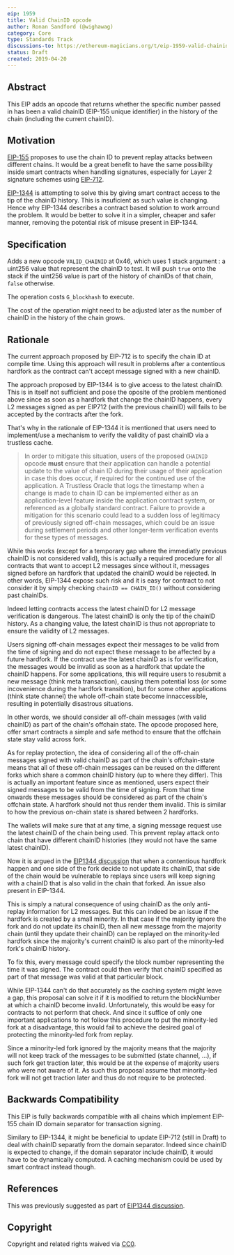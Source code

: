 ```yaml
---
eip: 1959
title: Valid ChainID opcode
author: Ronan Sandford (@wighawag)
category: Core
type: Standards Track
discussions-to: https://ethereum-magicians.org/t/eip-1959-valid-chainid-opcode/3170
status: Draft
created: 2019-04-20
---
```


## Abstract
This EIP adds an opcode that returns whether the specific number passed in has been a valid chainID (EIP-155 unique identifier) in the history of the chain (including the current chainID).

## Motivation
[EIP-155](https://github.com/ethereum/EIPs/blob/master/EIPS/eip-155.md) proposes to use the chain ID to prevent replay attacks between different chains. It would be a great benefit to have the same possibility inside smart contracts when handling signatures, especially for Layer 2 signature schemes using [EIP-712](https://github.com/ethereum/EIPs/blob/master/EIPS/eip-712.md).

[EIP-1344](https://github.com/ethereum/EIPs/blob/master/EIPS/eip-1344.md) is attempting to solve this by giving smart contract access to the tip of the chainID history. This is insuficient as such value is changing. Hence why EIP-1344 describes a contract based solution to work arround the problem. It would be better to solve it in a simpler, cheaper and safer manner, removing the potential risk of misuse present in EIP-1344.

## Specification
Adds a new opcode ```VALID_CHAINID``` at 0x46, which uses 1 stack argument : a uint256 value that represent the chainID to test. It will push ```true``` onto the stack if the uint256 value is part of the history of chainIDs of that chain, ```false``` otherwise. 

The operation costs `G_blockhash` to execute.

The cost of the operation might need to be adjusted later as the number of chainID in the history of the chain grows.

## Rationale
The current approach proposed by EIP-712 is to specify the chain ID at compile time. Using this approach will result in problems after a contentious hardfork as the contract can't accept message signed with a new chainID. 

The approach proposed by EIP-1344 is to give access to the latest chainID. This is in itself not sufficient and pose the oposite of the problem mentioned above since as soon as a hardfork that change the chainID happens, every L2 messages signed as per EIP712 (with the previous chainID) will fails to be accepted by the contracts after the fork. 

That's why in the rationale of EIP-1344 it is mentioned that users need to implement/use a mechanism to verify the validity of past chainID via a trustless cache. 

> In order to mitigate this situation, users of the proposed `CHAINID` opcode **must** ensure that their application can handle a potential update to the value of chain ID during their usage of their application in case this does occur, if required for the continued use of the application. A Trustless Oracle that logs the timestamp when a change is made to chain ID can be implemented either as an application-level feature inside the application contract system, or referenced as a globally standard contract. Failure to provide a mitigation for this scenario could lead to a sudden loss of legitimacy of previously signed off-chain messages, which could be an issue during settlement periods and other longer-term verification events for these types of messages. 


While this works (except for a temporary gap where the immediatly previous chainID is not considered valid), this is actually a required procedure for all contracts that want to accept L2 messages since without it, messages signed before an hardfork that updated the chainID would be rejected. In other words, EIP-1344 expose such risk and it is easy for contract to not consider it by simply checking ```chainID == CHAIN_ID()``` without considering past chainIDs.

Indeed letting contracts access the latest chainID for L2 message verification is dangerous. The latest chainID is only the tip of the chainID history. As a changing value, the latest chainID is thus not appropriate to ensure the validity of L2 messages.

Users signing off-chain messages expect their messages to be valid from the time of signing and do not expect these message to be affected by a future hardfork. If the contract use the latest chainID as is for verification, the messages would be invalid as soon as a hardfork that update the chainID happens. For some applications, this will require users to resubmit a new message (think meta transaction), causing them potential loss (or some incovenience during the hardfork transition), but for some other applications (think state channel) the whole off-chain state become innaccessible, resulting in potentially disastrous situations. 

In other words, we should consider all off-chain messages (with valid chainID) as part of the chain's offchain state. The opcode proposed here, offer smart contracts a simple and safe method to ensure that the offchain state stay valid across fork.

As for replay protection, the idea of considering all of the off-chain messages signed with valid chainID as part of the chain's offchain-state means that all of these off-chain messages can be reused on the different forks which share a common chainID history (up to where they differ). This is actually an important feature since as mentioned, users expect their signed messages to be valid from the time of signing. From that time onwards these messages should be considered as part of the chain's offchain state. A hardfork should not thus render them invalid. This is similar to how the previous on-chain state is shared between 2 hardforks.

The wallets will make sure that at any time, a signing message request use the latest chainID of the chain being used. This prevent replay attack onto chain that have different chainID histories (they would not have the same latest chainID).

Now it is argued in the [EIP1344 discussion](https://ethereum-magicians.org/t/eip-1344-add-chain-id-opcode/1131) that when a contentious hardfork happen and one side of the fork decide to not update its chainID, that side of the chain would be vulnerable to replays since users will keep signing with a chainID that is also valid in the chain that forked. An issue also present in EIP-1344.

This is simply a natural consequence of using chainID as the only anti-replay information for L2 messages. But this can indeed be an issue if the hardfork is created by a small minority. In that case if the majority ignore the fork and do not update its chainID, then all new message from the majority chain (until they update their chainID) can be replayed on the minority-led hardfork since the majority's current chainID is also part of the minority-led fork's chainID history.

To fix this, every message could specify the block number representing the time it was signed. The contract could then verify that chainID specified as part of that message was valid at that particular block. 


While EIP-1344 can't do that accurately as the caching system might leave a gap, this proposal can solve it if it is modified to return the blockNumber at which a chainID become invalid. Unfortunately, this would be easy for contracts to not perform that check. And since it suffice of only one important applications to not follow this procedure to put the minority-led fork at a disadvantage, this would fail to achieve the desired goal of protecting the minority-led fork from replay.

Since a minority-led fork ignored by the majority means that the majority will not keep track of the messages to be submitted (state channel, ...), if such fork get traction later, this would be at the expense of majority users who were not aware of it. As such this proposal assume that minority-led fork will not get traction later and thus do not require to be protected.


## Backwards Compatibility
This EIP is fully backwards compatible with all chains which implement EIP-155 chain ID domain separator for transaction signing.

Similary to EIP-1344, it might be beneficial to update EIP-712 (still in Draft) to deal with chainID separatly from the domain separator. Indeed since chainID is expected to change, if the domain separator include chainID, it would have to be dynamically computed. A caching mechanism could be used by smart contract instead though.

## References
This was previously suggested as part of [EIP1344 discussion](https://ethereum-magicians.org/t/eip-1344-add-chain-id-opcode/1131/39).

## Copyright
Copyright and related rights waived via [CC0](https://creativecommons.org/publicdomain/zero/1.0/).